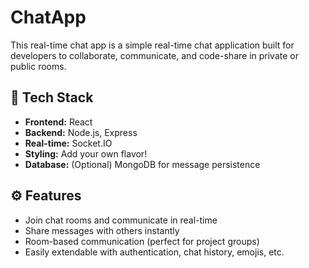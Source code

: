 # ChatApp
This real-time chat app is a simple real-time chat application built for developers to collaborate, communicate, and code-share in private or public rooms.

## 🔧 Tech Stack

- **Frontend:** React
- **Backend:** Node.js, Express
- **Real-time:** Socket.IO
- **Styling:** Add your own flavor!
- **Database:** (Optional) MongoDB for message persistence

## ⚙️ Features

- Join chat rooms and communicate in real-time
- Share messages with others instantly
- Room-based communication (perfect for project groups)
- Easily extendable with authentication, chat history, emojis, etc.

